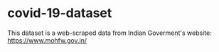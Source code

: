 # covid-19-dataset
This dataset is a web-scraped data from Indian Goverment's website: https://www.mohfw.gov.in/
